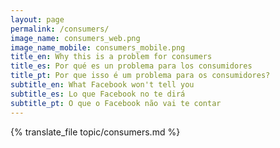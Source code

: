 ```yaml
---
layout: page
permalink: /consumers/
image_name: consumers_web.png
image_name_mobile: consumers_mobile.png
title_en: Why this is a problem for consumers
title_es: Por qué es un problema para los consumidores
title_pt: Por que isso é um problema para os consumidores?
subtitle_en: What Facebook won't tell you
subtitle_es: Lo que Facebook no te dirá
subtitle_pt: O que o Facebook não vai te contar
---
```


<div class="uk-width-2xlarge uk-text-justify uk-align-center">
  {% translate_file topic/consumers.md %}
</div>
